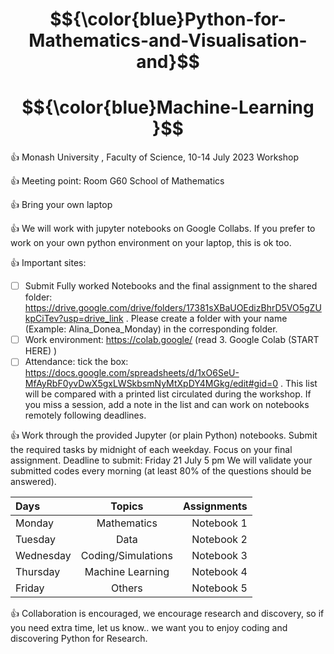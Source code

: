 # $${\color{blue}Python-for-Mathematics-and-Visualisation-and}$$
# $${\color{blue}Machine-Learning }$$
:+1: Monash University , Faculty of Science,  10-14 July 2023 Workshop

:+1: Meeting point: 
Room G60 School of Mathematics

:+1: Bring your own laptop

:+1: We will work with jupyter notebooks on Google Collabs. If you prefer to work on your own python environment on your laptop, this is ok too. 


:+1: Important sites:
- [ ] Submit Fully worked Notebooks and the final assignment to the shared folder: https://drive.google.com/drive/folders/17381sXBaUOEdizBhrD5VO5gZUkpCiTev?usp=drive_link . Please create a folder with your name (Example: Alina_Donea_Monday) in the corresponding folder.
- [ ] Work environment: https://colab.google/ (read 3. Google Colab (START HERE) )
- [ ] Attendance: tick the box: https://docs.google.com/spreadsheets/d/1xO6SeU-MfAyRbF0yvDwX5gxLWSkbsmNyMtXpDY4MGkg/edit#gid=0 .  This list will be compared with a printed list circulated during the workshop. If  you miss a session, add a note in the list and can work on notebooks remotely following deadlines.

:+1: Work through the provided Jupyter (or plain Python) notebooks. 
Submit the required tasks by midnight of each weekday. 
Focus on your final assignment. Deadline to submit: Friday 21 July 5 pm
We will validate your submitted codes every morning (at least 80% of the questions should be answered).

| Days | Topics | Assignments  |
| :---         |     :---:      |          ---: |
| Monday  | Mathematics    | Notebook 1   |
| Tuesday      | Data      | Notebook 2    |
| Wednesday      | Coding/Simulations     | Notebook 3    |
| Thursday      | Machine Learning     | Notebook 4     |
| Friday     | Others     | Notebook 5   |

:+1: Collaboration is encouraged, we encourage research and discovery, so if you need extra time, let us know.. we want you to enjoy coding and discovering Python for Research.
